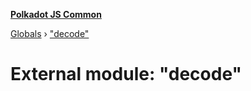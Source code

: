 **[Polkadot JS Common](../README.md)**

[Globals](../globals.md) › ["decode"](_decode_.md)

# External module: "decode"